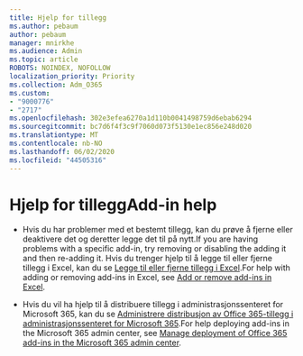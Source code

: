 ```yaml
---
title: Hjelp for tillegg
ms.author: pebaum
author: pebaum
manager: mnirkhe
ms.audience: Admin
ms.topic: article
ROBOTS: NOINDEX, NOFOLLOW
localization_priority: Priority
ms.collection: Adm_O365
ms.custom:
- "9000776"
- "2717"
ms.openlocfilehash: 302e3efea6270a1d110b0041498759d6ebab6294
ms.sourcegitcommit: bc7d6f4f3c9f7060d073f5130e1ec856e248d020
ms.translationtype: MT
ms.contentlocale: nb-NO
ms.lasthandoff: 06/02/2020
ms.locfileid: "44505316"
---
```

# <a name="add-in-help"></a><span data-ttu-id="96bbf-102">Hjelp for tillegg</span><span class="sxs-lookup"><span data-stu-id="96bbf-102">Add-in help</span></span>

- <span data-ttu-id="96bbf-103">Hvis du har problemer med et bestemt tillegg, kan du prøve å fjerne eller deaktivere det og deretter legge det til på nytt.</span><span class="sxs-lookup"><span data-stu-id="96bbf-103">If you are having problems with a specific add-in, try removing or disabling the adding it and then re-adding it.</span></span> <span data-ttu-id="96bbf-104">Hvis du trenger hjelp til å legge til eller fjerne tillegg i Excel, kan du se [Legge til eller fjerne tillegg i Excel](https://support.office.com/client/0af570c4-5cf3-4fa9-9b88-403625a0b460).</span><span class="sxs-lookup"><span data-stu-id="96bbf-104">For help with adding or removing add-ins in Excel, see [Add or remove add-ins in Excel](https://support.office.com/client/0af570c4-5cf3-4fa9-9b88-403625a0b460).</span></span>

- <span data-ttu-id="96bbf-105">Hvis du vil ha hjelp til å distribuere tillegg i administrasjonssenteret for Microsoft 365, kan du se [Administrere distribusjon av Office 365-tillegg i administrasjonssenteret for Microsoft 365](https://docs.microsoft.com/microsoft-365/admin/manage/manage-deployment-of-add-ins).</span><span class="sxs-lookup"><span data-stu-id="96bbf-105">For help deploying add-ins in the Microsoft 365 admin center, see [Manage deployment of Office 365 add-ins in the Microsoft 365 admin center](https://docs.microsoft.com/microsoft-365/admin/manage/manage-deployment-of-add-ins).</span></span>
